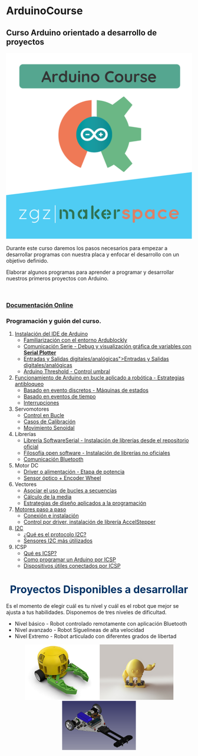 # ArduinoCourse
<h2>Curso Arduino orientado a desarrollo de proyectos</h2>


<p align="center">
  <img  src="rsc/Arduino_Course_ZMS.png" width="600"/>
  
</p>
Durante este curso daremos los pasos necesarios para empezar a desarrollar programas con nuestra placa y enfocar el desarrollo con un objetivo definido.

Elaborar algunos programas para aprender a programar y desarrollar nuestros primeros proyectos con Arduino.

<br>
<h3><a href="https://zaragozamakerspace.com/index.php/courses/curso-basico-arduino/">Documentación Online</a></h3>

<h3>Programación y guión del curso.</h3>
<ol>
	<li><a href="https://zaragozamakerspace.com/index.php/lessons/curso-arduino-y-robotica-instalacion-ide-de-arduino/">Instalación del IDE de  Arduino</a>
		<ul>
			<li><a href="https://zaragozamakerspace.com/index.php/arduino-online-como-usar-ardublockly/">Familiarización con el entorno Ardublockly</a></li>
			<li><a href="https://zaragozamakerspace.com/index.php/lessons/curso-arduino-y-robotica-serial-monitor/">Comunicación Serie - Debug y visualización gráfica de variables con <strong>Serial Plotter</strong></a></li>
			<li><a href="https://zaragozamakerspace.com/index.php/lessons/curso-arduino-robotica-entradas-y-salidas/">Entradas y Salidas digitales/analógicas">Entradas y Salidas digitales/analógicas</a></li>
			<li><a href="https://zaragozamakerspace.com/index.php/lessons/control-umbral/" target="_blank" rel="noopener">Arduino Threshold - Control umbral</a></li>
		</ul>
	</li>
	<li><a href="https://zaragozamakerspace.com/index.php/lessons/curso-arduino-y-robotica-estrategias-antibloqueo-en-bucle/">Funcionamiento de Arduino en bucle aplicado a robótica - Estrategias antibloqueo</a>
		<ul>
			<li><a href="https://zaragozamakerspace.com/index.php/lessons/curso-arduino-y-robotica-eventos-discretos-y-maquinas-de-estados/">Basado en evento discretos - Máquinas de estados</a></li>
			<li><a href="https://zaragozamakerspace.com/index.php/lessons/curso-arduino-y-robotica-eventos-temporales/">Basado en eventos de tiempo</a></li>
			<li><a href="https://zaragozamakerspace.com/index.php/lessons/curso-arduino-y-robotica-interrupciones/">Interrupciones</a></li>
		</ul>
	</li>
	<li>Servomotores
		<ul>
			<li> <a href="https://zaragozamakerspace.com/index.php/lessons/curso-arduino-y-robotica-servomotores/">Control en Bucle </a></li>
			<li> <a href="https://zaragozamakerspace.com/index.php/lessons/curso-arduino-y-robotica-servomotores-casos-de-calibracion/">Casos de Calibración</a></li>
			<li> <a href="https://zaragozamakerspace.com/index.php/lessons/curso-arduino-y-robotica-servomotores-movimiento-senoidal/"> Movimiento Senoidal </a></li>
		</ul>
	</li>
	<li>Librerías
		<ul>
			<li><a href="https://zaragozamakerspace.com/index.php/courses/curso-basico-arduino/">Librería SoftwareSerial - Instalación de librerías desde el repositorio oficial</a></li>
			<li><a href="https://zaragozamakerspace.com/index.php/courses/curso-basico-arduino/">Filosofía open software - Instalación de librerías no oficiales</a></li>
			<li><a href="https://zaragozamakerspace.com/index.php/lessons/curso-de-arduino-y-robotica-comunicacion-bluetooth/">Comunicación Bluetooth</a></li>
		</ul>
	</li>
	<li>Motor DC
		<ul>
			<li><a href="https://zaragozamakerspace.com/index.php/lessons/curso-de-arduino-y-robotica-driver-l298n-etapa-de-potencia/">Driver o alimentación  - Etapa de potencia</a></li>
			<li><a href="https://zaragozamakerspace.com/index.php/lessons/curso-arduino-y-robotica-sensor-optico-encoder-wheel/">Sensor óptico + Encoder Wheel</a></li>
		</ul>
	</li>
	<li> Vectores
		<ul>
			<li><a href="https://zaragozamakerspace.com/index.php/courses/curso-basico-arduino/">Asociar el uso de bucles a secuencias</a></li>
			<li><a href="https://zaragozamakerspace.com/index.php/courses/curso-basico-arduino/">Cálculo de la media</a></li>
			<li><a href="https://zaragozamakerspace.com/index.php/courses/curso-basico-arduino/">Estrategias de diseño aplicados a la programación</a></li>
		</ul>
	</li>
	<li><a href="https://zaragozamakerspace.com/index.php/lessons/curso-arduino-y-robotica-motores-paso-a-paso/">Motores paso a paso</a>
		<ul>
			<li><a href="https://zaragozamakerspace.com/index.php/lessons/curso-arduino-y-robotica-motores-paso-a-paso/">Conexión e instalación</a></li>
			<li><a href="https://zaragozamakerspace.com/index.php/courses/curso-basico-arduino/">Control por driver, instalación de librería AccelStepper</a></li>
		</ul>
	</li>
	<li><a href="https://zaragozamakerspace.com/index.php/lessons/curso-de-arduino-y-robotica-i2c/">I2C</a>
		<ul>
			<li><a href="https://zaragozamakerspace.com/index.php/lessons/curso-de-arduino-y-robotica-i2c/">¿Qué es el protocolo I2C?</a></li>
			<li><a href="https://zaragozamakerspace.com/index.php/taller-2-i2c-maker-show/">Sensores I2C más útilizados</a></li>
		</ul>
	</li>
	<li> ICSP
		<ul>
			<li><a href="https://zaragozamakerspace.com/index.php/courses/curso-basico-arduino/">Qué es ICSP?</a></li>
			<li><a href="https://zaragozamakerspace.com/index.php/courses/curso-basico-arduino/">Como programar un Arduino por ICSP</a></li>
			<li><a href="https://zaragozamakerspace.com/index.php/courses/curso-basico-arduino/">Dispositivos útiles conectados por ICSP</a></li>
		</ul>
	</li>
</ol>


<h1 style="text-align: center;"><span style="color: #003366;">Proyectos Disponibles a desarrollar</span></h1>
Es el momento de elegir cuál es tu nivel y cuál es el robot que mejor se ajusta a tus habilidades. Disponemos de tres niveles de dificultad.
<ul>
 	<li>Nivel básico - Robot controlado remotamente con aplicación Bluetooth</li>
 	<li>Nivel avanzado - Robot Siguelineas de alta velocidad</li>
 	<li>Nivel Extremo - Robot articulado con diferentes grados de libertad</li>
</ul>

<p align="center">
  <img  src="rsc/IMG/RemoteCar.jpg" width="200"/>
  <img  src="rsc/IMG/RemoteBiped.jpg" width="200"/>
  <img  src="rsc/IMG/HighSpeed_FollowLine.png" width="200"/>
  
</p>
